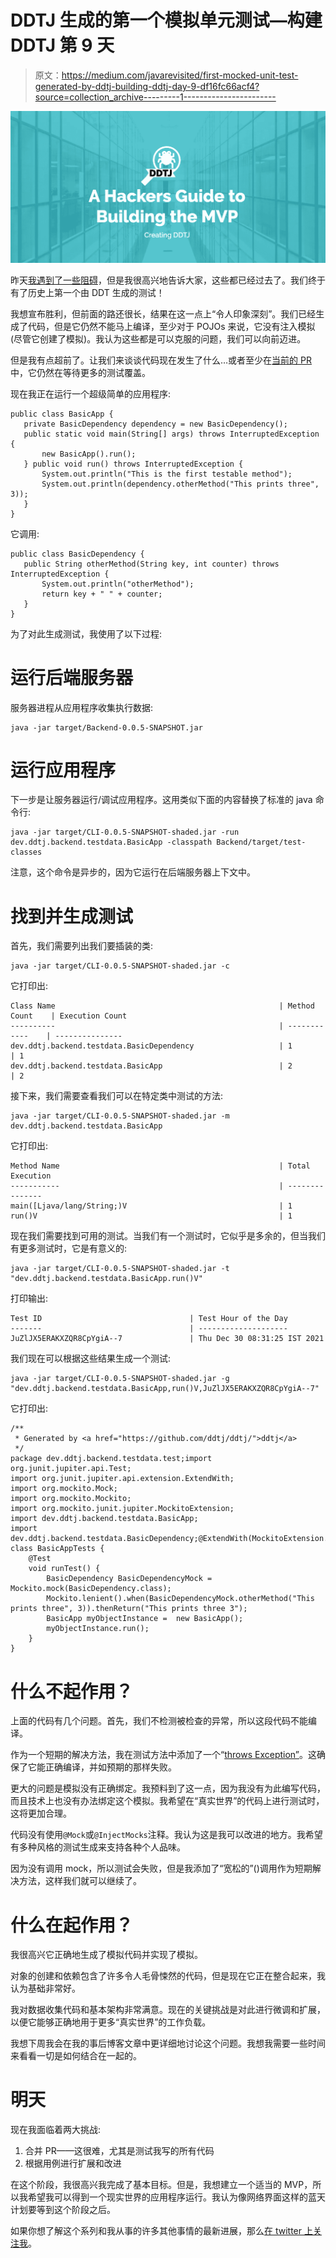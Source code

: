 # DDTJ 生成的第一个模拟单元测试—构建 DDTJ 第 9 天

> 原文：<https://medium.com/javarevisited/first-mocked-unit-test-generated-by-ddtj-building-ddtj-day-9-df16fc66acf4?source=collection_archive---------1----------------------->

![](img/0d5812a8312ff4e73195512c4456060b.png)

昨天[我遇到了一些阻碍](https://dev.to/codenameone/build-issues-code-generation-and-depth-vs-breadth-first-building-ddtj-day-8-2242)，但是我很高兴地告诉大家，这些都已经过去了。我们终于有了历史上第一个由 DDT 生成的测试！

我想宣布胜利，但前面的路还很长，结果在这一点上“令人印象深刻”。我们已经生成了代码，但是它仍然不能马上编译，至少对于 POJOs 来说，它没有注入模拟(尽管它创建了模拟)。我认为这些都是可以克服的问题，我们可以向前迈进。

但是我有点超前了。让我们来谈谈代码现在发生了什么…或者至少在[当前的 PR](https://github.com/ddtj/ddtj/pull/8) 中，它仍然在等待更多的测试覆盖。

现在我正在运行一个超级简单的应用程序:

```
public class BasicApp {
   private BasicDependency dependency = new BasicDependency();
   public static void main(String[] args) throws InterruptedException {
       new BasicApp().run();
   } public void run() throws InterruptedException {
       System.out.println("This is the first testable method");
       System.out.println(dependency.otherMethod("This prints three", 3));
   }
}
```

它调用:

```
public class BasicDependency {
   public String otherMethod(String key, int counter) throws InterruptedException {
       System.out.println("otherMethod");
       return key + " " + counter;
   }
}
```

为了对此生成测试，我使用了以下过程:

# 运行后端服务器

服务器进程从应用程序收集执行数据:

```
java -jar target/Backend-0.0.5-SNAPSHOT.jar
```

# 运行应用程序

下一步是让服务器运行/调试应用程序。这用类似下面的内容替换了标准的 java 命令行:

```
java -jar target/CLI-0.0.5-SNAPSHOT-shaded.jar -run dev.ddtj.backend.testdata.BasicApp -classpath Backend/target/test-classes
```

注意，这个命令是异步的，因为它运行在后端服务器上下文中。

# 找到并生成测试

首先，我们需要列出我们要插装的类:

```
java -jar target/CLI-0.0.5-SNAPSHOT-shaded.jar -c
```

它打印出:

```
Class Name                                                  | Method Count    | Execution Count
----------                                                  | ------------    | ---------------
dev.ddtj.backend.testdata.BasicDependency                   | 1               | 1
dev.ddtj.backend.testdata.BasicApp                          | 2               | 2
```

接下来，我们需要查看我们可以在特定类中测试的方法:

```
java -jar target/CLI-0.0.5-SNAPSHOT-shaded.jar -m dev.ddtj.backend.testdata.BasicApp
```

它打印出:

```
Method Name                                                 | Total Execution
-----------                                                 | ---------------
main([Ljava/lang/String;)V                                  | 1
run()V                                                      | 1
```

现在我们需要找到可用的测试。当我们有一个测试时，它似乎是多余的，但当我们有更多测试时，它是有意义的:

```
java -jar target/CLI-0.0.5-SNAPSHOT-shaded.jar -t "dev.ddtj.backend.testdata.BasicApp.run()V"
```

打印输出:

```
Test ID                                 | Test Hour of the Day
-------                                 | --------------------
JuZlJX5ERAKXZQR8CpYgiA--7               | Thu Dec 30 08:31:25 IST 2021
```

我们现在可以根据这些结果生成一个测试:

```
java -jar target/CLI-0.0.5-SNAPSHOT-shaded.jar -g "dev.ddtj.backend.testdata.BasicApp,run()V,JuZlJX5ERAKXZQR8CpYgiA--7"
```

它打印出:

```
/**
 * Generated by <a href="https://github.com/ddtj/ddtj/">ddtj</a>
 */
package dev.ddtj.backend.testdata.test;import org.junit.jupiter.api.Test;
import org.junit.jupiter.api.extension.ExtendWith;
import org.mockito.Mock;
import org.mockito.Mockito;
import org.mockito.junit.jupiter.MockitoExtension;
import dev.ddtj.backend.testdata.BasicApp;
import dev.ddtj.backend.testdata.BasicDependency;@ExtendWith(MockitoExtension.class)
class BasicAppTests {
    @Test
    void runTest() {
        BasicDependency BasicDependencyMock = Mockito.mock(BasicDependency.class);
        Mockito.lenient().when(BasicDependencyMock.otherMethod("This prints three", 3)).thenReturn("This prints three 3");
        BasicApp myObjectInstance =  new BasicApp();
        myObjectInstance.run();
    }
}
```

# 什么不起作用？

上面的代码有几个问题。首先，我们不检测被检查的异常，所以这段代码不能编译。

作为一个短期的解决方法，我在测试方法中添加了一个“[throws Exception”](https://javarevisited.blogspot.com/2012/02/difference-between-throw-and-throws-in.html)。这确保了它能正确编译，并如预期的那样失败。

更大的问题是模拟没有正确绑定。我预料到了这一点，因为我没有为此编写代码，而且技术上也没有办法绑定这个模拟。我希望在“真实世界”的代码上进行测试时，这将更加合理。

代码没有使用`@Mock`或`@InjectMocks`注释。我认为这是我可以改进的地方。我希望有多种风格的测试生成来支持各种个人品味。

因为没有调用 mock，所以测试会失败，但是我添加了“宽松的”()调用作为短期解决方法，这样我们就可以继续了。

# 什么在起作用？

我很高兴它正确地生成了模拟代码并实现了模拟。

对象的创建和依赖包含了许多令人毛骨悚然的代码，但是现在它正在整合起来，我认为基础非常好。

我对数据收集代码和基本架构非常满意。现在的关键挑战是对此进行微调和扩展，以便它能够正确地用于更多“真实世界”的工作负载。

我想下周我会在我的事后博客文章中更详细地讨论这个问题。我想我需要一些时间来看看一切是如何结合在一起的。

# 明天

现在我面临着两大挑战:

1.  合并 PR——这很难，尤其是测试我写的所有代码
2.  根据用例进行扩展和改进

在这个阶段，我很高兴我完成了基本目标。但是，我想建立一个适当的 MVP，所以我希望我可以得到一个现实世界的应用程序运行。我认为像网络界面这样的蓝天计划要等到这个阶段之后。

如果你想了解这个系列和我从事的许多其他事情的最新进展，那么[在 twitter 上关注我](https://twitter.com/debugagent)。